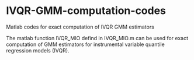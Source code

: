# IVQR-GMM-computation-codes
Matlab codes for exact computation of IVQR GMM estimators

The matlab function IVQR_MIO defind in IVQR_MIO.m can be used for exact computation of GMM estimators for instrumental variable quantile regression models (IVQR).

